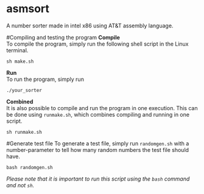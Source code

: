 # asmsort
A number sorter made in intel x86 using AT&amp;T assembly language.

#Compiling and testing the program
**Compile**<br/>
To compile the program, simply run the following shell script in the Linux terminal.
```
sh make.sh
```
**Run**<br/>
To run the program, simply run
```
./your_sorter
```
**Combined**<br/>
It is also possible to compile and run the program in one execution. This can be done using `runmake.sh`, which combines compiling and running in one script.
```
sh runmake.sh
```
#Generate test file
To generate a test file, simply run `randomgen.sh` with a number-parameter to tell how many random numbers the test file should have.
```
bash randomgen.sh
```
_Please note that it is important to run this script using the `bash` command and not `sh`._

